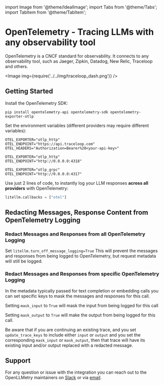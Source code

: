 import Image from '@theme/IdealImage';
import Tabs from '@theme/Tabs';
import TabItem from '@theme/TabItem';

# OpenTelemetry - Tracing LLMs with any observability tool

OpenTelemetry is a CNCF standard for observability. It connects to any observability tool, such as Jaeger, Zipkin, Datadog, New Relic, Traceloop and others.

<Image img={require('../../img/traceloop_dash.png')} />

## Getting Started

Install the OpenTelemetry SDK:

```
pip install opentelemetry-api opentelemetry-sdk opentelemetry-exporter-otlp
```

Set the environment variables (different providers may require different variables):


<Tabs>

<TabItem value="traceloop" label="Log to Traceloop Cloud">

```shell
OTEL_EXPORTER="otlp_http"
OTEL_ENDPOINT="https://api.traceloop.com"
OTEL_HEADERS="Authorization=Bearer%20<your-api-key>"
```

</TabItem>

<TabItem value="otel-col" label="Log to OTEL HTTP Collector">

```shell
OTEL_EXPORTER="otlp_http"
OTEL_ENDPOINT="http://0.0.0.0:4318"
```

</TabItem>

<TabItem value="otel-col-grpc" label="Log to OTEL GRPC Collector">

```shell
OTEL_EXPORTER="otlp_grpc"
OTEL_ENDPOINT="http://0.0.0.0:4317"
```

</TabItem>

</Tabs>

Use just 2 lines of code, to instantly log your LLM responses **across all providers** with OpenTelemetry:

```python
litellm.callbacks = ["otel"]
```

## Redacting Messages, Response Content from OpenTelemetry Logging

### Redact Messages and Responses from all OpenTelemetry Logging

Set `litellm.turn_off_message_logging=True` This will prevent the messages and responses from being logged to OpenTelemetry, but request metadata will still be logged.

### Redact Messages and Responses from specific OpenTelemetry Logging

In the metadata typically passed for text completion or embedding calls you can set specific keys to mask the messages and responses for this call.

Setting `mask_input` to `True` will mask the input from being logged for this call

Setting `mask_output` to `True` will make the output from being logged for this call.

Be aware that if you are continuing an existing trace, and you set `update_trace_keys` to include either `input` or `output` and you set the corresponding `mask_input` or `mask_output`, then that trace will have its existing input and/or output replaced with a redacted message.

## Support

For any question or issue with the integration you can reach out to the OpenLLMetry maintainers on [Slack](https://traceloop.com/slack) or via [email](mailto:dev@traceloop.com).
